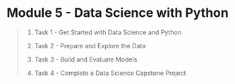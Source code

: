 # Module 5 - Data Science with Python
><ol>
>    <li><p>Task 1 - Get Started with Data Science and Python</p></li>
>    <li><p>Task 2 - Prepare and Explore the Data</p></li>
>    <li><p>Task 3 - Build and Evaluate Models</p></li>
>    <li><p>Task 4 - Complete a Data Science Capstone Project</p></li>
></ol>
